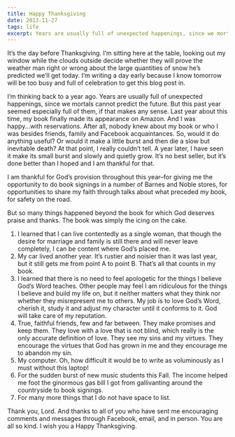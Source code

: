 ```yaml
---
title: Happy Thanksgiving
date: 2013-11-27
tags: life
excerpt: Years are usually full of unexpected happenings, since we mortals cannot predict the future. But this past year seemed especially full of them.
---
```


It’s the day before Thanksgiving. I’m sitting here at the table, looking out my window while the clouds outside decide whether they will prove the weather man right or wrong about the large quantities of snow he’s predicted we’ll get today. I’m writing a day early because I know tomorrow will be too busy and full of celebration to get this blog post in.

I’m thinking back to a year ago. Years are usually full of unexpected happenings, since we mortals cannot predict the future. But this past year seemed especially full of them, if that makes any sense. Last year about this time, my book finally made its appearance on Amazon. And I was happy...with reservations. After all, nobody knew about my book or who I was besides friends, family and Facebook acquaintances. So, would it do anything useful? Or would it make a little burst and then die a slow but inevitable death? At that point, I really couldn’t tell. A year later, I have seen it make its small burst and slowly and quietly grow. It’s no best seller, but it’s done better than I hoped and I am thankful for that.

I am thankful for God’s provision throughout this year–for giving me the opportunity to do book signings in a number of Barnes and Noble stores, for opportunities to share my faith through talks about what preceded my book, for safety on the road.

But so many things happened beyond the book for which God deserves praise and thanks. The book was simply the icing on the cake.

1. I learned that I can live contentedly as a single woman, that though the desire for marriage and family is still there and will never leave completely, I can be content where God’s placed me.
2. My car lived another year. It’s rustier and noisier than it was last year, but it still gets me from point A to point B. That’s all that counts in my book.
3. I learned that there is no need to feel apologetic for the things I believe God’s Word teaches. Other people may feel I am ridiculous for the things I believe and build my life on, but it neither matters what they think nor whether they misrepresent me to others. My job is to love God’s Word, cherish it, study it and adjust my character until it conforms to it. God will take care of my reputation.
4. True, faithful friends, few and far between. They make promises and keep them. They love with a love that is not blind, which really is the only accurate definition of love. They see my sins and my virtues. They encourage the virtues that God has grown in me and they encourage me to abandon my sin.
5. My computer. Oh, how difficult it would be to write as voluminously as I must without this laptop!
6. For the sudden burst of new music students this Fall. The income helped me foot the ginormous gas bill I got from gallivanting around the countryside to book signings.
7. For many more things that I do not have space to list. 

Thank you, Lord. And thanks to all of you who have sent me encouraging comments and messages through Facebook, email, and in person. You are all so kind. I wish you a Happy Thanksgiving.